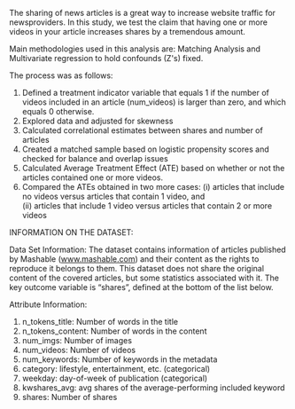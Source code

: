 
The sharing of news articles is a great way to increase website traffic for newsproviders. In this study, we test the claim that having one or 
more videos in your article increases shares by a tremendous amount. 

Main methodologies used in this analysis are: Matching Analysis and Multivariate regression to hold confounds (Z's) fixed.

The process was as follows:
1. Defined a treatment indicator variable that equals 1 if the number of videos included in an article (num_videos) is larger than zero, and which equals 0 otherwise.
2. Explored data and adjusted for skewness
3. Calculated correlational estimates between shares and number of articles
4. Created a matched sample based on logistic propensity scores and checked for balance and overlap issues
5. Calculated Average Treatment Effect (ATE) based on whether or not the articles contained one or more videos.
6. Compared the ATEs obtained in two more cases: 
 (i) articles that include no  videos  versus  articles  that  contain  1  video,  and  
 (ii)  articles  that  include  1  video  versus articles that contain 2 or more videos 

INFORMATION ON THE DATASET:

Data Set Information:
The dataset contains information of articles published by Mashable (www.mashable.com) and
their content as the rights to reproduce it belongs to them. This dataset does not share the original
content of the covered articles, but some statistics associated with it. The key outcome variable is
“shares”, defined at the bottom of the list below.

Attribute Information:
1. n_tokens_title: Number of words in the title
2. n_tokens_content: Number of words in the content
3. num_imgs: Number of images
4. num_videos: Number of videos
5. num_keywords: Number of keywords in the metadata
6. category: lifestyle, entertainment, etc. (categorical)
7. weekday: day-of-week of publication (categorical)
8. kwshares_avg: avg shares of the average-performing included keyword
9. shares: Number of shares
